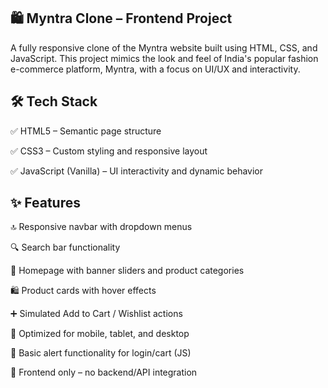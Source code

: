 ## 🛍️ Myntra Clone – Frontend Project
A fully responsive clone of the Myntra website built using HTML, CSS, and JavaScript. This project mimics the look and feel of India's popular fashion e-commerce platform, Myntra, with a focus on UI/UX and interactivity.



## 🛠️ Tech Stack
✅ HTML5 – Semantic page structure

✅ CSS3 – Custom styling and responsive layout

✅ JavaScript (Vanilla) – UI interactivity and dynamic behavior

## ✨ Features
🔝 Responsive navbar with dropdown menus

🔍 Search bar functionality

👗 Homepage with banner sliders and product categories

🛍️ Product cards with hover effects

➕ Simulated Add to Cart / Wishlist actions

📱 Optimized for mobile, tablet, and desktop

🧾 Basic alert functionality for login/cart (JS)

🚫 Frontend only – no backend/API integration

